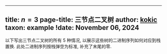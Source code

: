 
---
title: $n=3$
page-title: 三节点二叉树
author: [kokic](/kokic.md)
taxon: example
!date: November 06, 2024
---

以下写出三节点二叉树的所有 $5$ 种情况, 以展示这些树的二进制序列如何对应到栈置换. 
此处二进制序列按栈弹空为标准, 补充了末尾的零. 

[](/data-structure/stack-permutation-0001.typ#:block)
